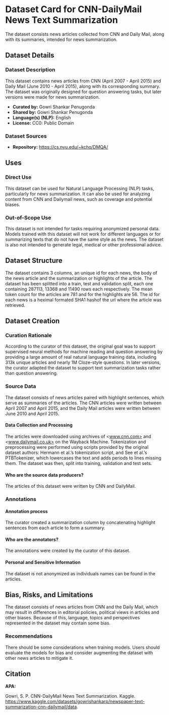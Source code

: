 <!--# For reference on dataset card metadata, see the spec: https://github.com/huggingface/hub-docs/blob/main/datasetcard.md?plain=1
# Doc / guide: https://huggingface.co/docs/hub/datasets-cards -->

# Dataset Card for CNN-DailyMail News Text Summarization

<!-- Provide a quick summary of the dataset. -->

The dataset consists news articles collected from CNN and Daily Mail, along with its summaries, intended for news summarization.

## Dataset Details

### Dataset Description

<!-- Provide a longer summary of what this dataset is. -->

This dataset contains news articles from CNN (April 2007 - April 2015) and Daily Mail (June 2010 - April 2015), along with its corresponding summary. The dataset was originally designed for question answering tasks, but later versions were made for news summarization.

- **Curated by:** Gowri Shankar Penugonda
- **Shared by:** Gowri Shankar Penugonda
- **Language(s) (NLP):** English
- **License:** CC0: Public Domain

### Dataset Sources

<!-- Provide the basic links for the dataset. -->

- **Repository:** https://cs.nyu.edu/~kcho/DMQA/

## Uses

<!-- Address questions around how the dataset is intended to be used. -->

### Direct Use

<!-- This section describes suitable use cases for the dataset. -->

This dataset can be used for Natural Language Processing (NLP) tasks, particularly for news summarization. It can also be used for analyzing content from CNN and Dailymail news, such as coverage and potential biases.

### Out-of-Scope Use

<!-- This section addresses misuse, malicious use, and uses that the dataset will not work well for. -->

This dataset is not intended for tasks requiring anonymized personal data. Models trained with this dataset will not work for different languages or for summarizing texts that do not have the same style as the news. The dataset is also not intended to generate legal, medical or other professional advice.

## Dataset Structure

<!-- This section provides a description of the dataset fields, and additional information about the dataset structure such as criteria used to create the splits, relationships between data points, etc. -->

The dataset contains 3 columns, an unique id for each news, the body of the news article and the summarization or highlights of the article. The dataset has been splitted into a train, test and validation split, each one containing 287113, 13368 and 11490 rows each respectively. The mean token count for the articles are 781 and for the highlights are 56. The id for each news is a heximal formated SHA1 hashof the url where the article was retrieved.

## Dataset Creation

### Curation Rationale

<!-- Motivation for the creation of this dataset. -->

According to the curator of this dataset, the original goal was to support supervised neural methods for machine reading and question answering by providing a large amount of real natural language training data, including 313k unique articles and nearly 1M Cloze-style questions. In later versions, the curator adapted the dataset to support text summarization tasks rather than question answering.

### Source Data

<!-- This section describes the source data (e.g. news text and headlines, social media posts, translated sentences, ...). -->
The dataset consists of news articles paired with highlight sentences, which serve as summaries of the articles. The CNN articles were written between April 2007 and April 2015, and the Daily Mail articles were written between June 2010 and April 2015.

#### Data Collection and Processing

<!-- This section describes the data collection and processing process such as data selection criteria, filtering and normalization methods, tools and libraries used, etc. -->

The articles were downloaded using archives of <www.cnn.com> and <www.dailymail.co.uk> on the Wayback Machine. Tokenization and preprocessing were performed using scripts provided by the original dataset authors: Hermann et al.’s tokenization script, and See et al.’s PTBTokenizer, which lowercases the text and adds periods to lines missing them. The dataset was then, split into training, validation and test sets.

#### Who are the source data producers?

<!-- This section describes the people or systems who originally created the data. It should also include self-reported demographic or identity information for the source data creators if this information is available. -->

The articles of this dataset were written by CNN and DailyMail.

### Annotations

<!-- If the dataset contains annotations which are not part of the initial data collection, use this section to describe them. -->

#### Annotation process

<!-- This section describes the annotation process such as annotation tools used in the process, the amount of data annotated, annotation guidelines provided to the annotators, interannotator statistics, annotation validation, etc. -->

The curator created a summarization column by concatenating highlight sentences from each article to form a summary.

#### Who are the annotators?

<!-- This section describes the people or systems who created the annotations. -->

The annotations were created by the curator of this dataset.

#### Personal and Sensitive Information

<!-- State whether the dataset contains data that might be considered personal, sensitive, or private (e.g., data that reveals addresses, uniquely identifiable names or aliases, racial or ethnic origins, sexual orientations, religious beliefs, political opinions, financial or health data, etc.). If efforts were made to anonymize the data, describe the anonymization process. -->

The dataset is not anonymized as individuals names can be found in the articles. 

## Bias, Risks, and Limitations

<!-- This section is meant to convey both technical and sociotechnical limitations. -->

The dataset consists of news articles from CNN and the Daily Mail, which may result in differences in editorial policies, political views in articles and other biases. Because of this, language, topics and perspectives represented in the dataset may contain some bias.

### Recommendations

<!-- This section is meant to convey recommendations with respect to the bias, risk, and technical limitations. -->

There should be some considerations when training models. Users should evaluate the models for bias and consider augmenting the dataset with other news articles to mitigate it.

## Citation

<!-- If there is a paper or blog post introducing the dataset, the APA and Bibtex information for that should go in this section. -->

**APA:**

Gowri, S. P. CNN-DailyMail News Text Summarization. Kaggle. https://www.kaggle.com/datasets/gowrishankarp/newspaper-text-summarization-cnn-dailymail/data.



